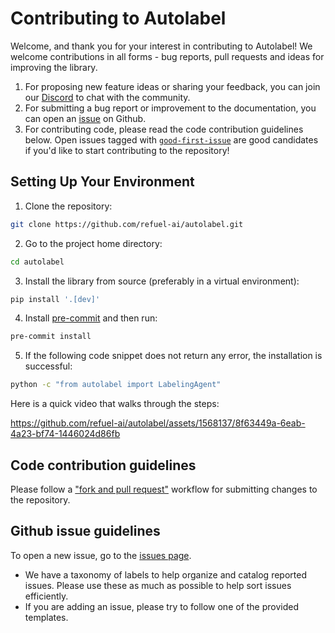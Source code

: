 # Contributing to Autolabel

Welcome, and thank you for your interest in contributing to Autolabel! We welcome contributions in all forms - bug reports, pull requests and ideas for improving the library.

1. For proposing new feature ideas or sharing your feedback, you can join our [Discord](https://discord.gg/fweVnRx6CU) to chat with the community.
2. For submitting a bug report or improvement to the documentation, you can open an [issue](https://github.com/refuel-ai/autolabel/issues) on Github.
3. For contributing code, please read the code contribution guidelines below. Open issues tagged with [`good-first-issue`](https://github.com/refuel-ai/autolabel/labels/good%20first%20issue) are good candidates if you'd like to start contributing to the repository!

## Setting Up Your Environment

1. Clone the repository:
```bash
git clone https://github.com/refuel-ai/autolabel.git
```
2. Go to the project home directory: 
```bash
cd autolabel
```
3. Install the library from source (preferably in a virtual environment): 
```bash
pip install '.[dev]'
```
4. Install [pre-commit](https://pre-commit.com/) and then run: 
```bash
pre-commit install
```
5. If the following code snippet does not return any error, the installation is successful:
```bash
python -c "from autolabel import LabelingAgent"
```

Here is a quick video that walks through the steps:

https://github.com/refuel-ai/autolabel/assets/1568137/8f63449a-6eab-4a23-bf74-1446024d86fb



## Code contribution guidelines

Please follow a ["fork and pull request"](https://docs.github.com/en/get-started/quickstart/contributing-to-projects) workflow for submitting changes to the repository.

## Github issue guidelines

To open a new issue, go to the [issues page](https://github.com/refuel-ai/autolabel/issues).

* We have a taxonomy of labels to help organize and catalog reported issues. Please use these as much as possible to help sort issues efficiently.
* If you are adding an issue, please try to follow one of the provided templates.
